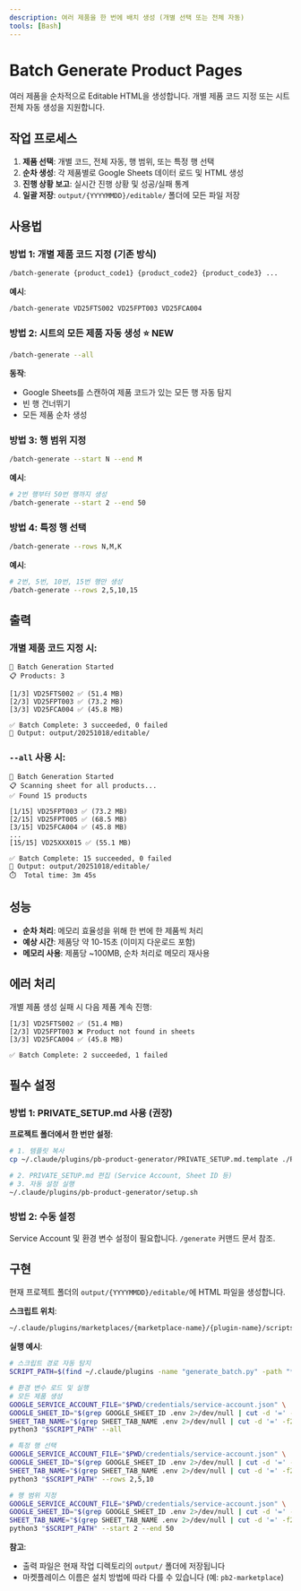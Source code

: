 ```yaml
---
description: 여러 제품을 한 번에 배치 생성 (개별 선택 또는 전체 자동)
tools: [Bash]
---
```


# Batch Generate Product Pages

여러 제품을 순차적으로 Editable HTML을 생성합니다. 개별 제품 코드 지정 또는 시트 전체 자동 생성을 지원합니다.

## 작업 프로세스

1. **제품 선택**: 개별 코드, 전체 자동, 행 범위, 또는 특정 행 선택
2. **순차 생성**: 각 제품별로 Google Sheets 데이터 로드 및 HTML 생성
3. **진행 상황 보고**: 실시간 진행 상황 및 성공/실패 통계
4. **일괄 저장**: `output/{YYYYMMDD}/editable/` 폴더에 모든 파일 저장

## 사용법

### 방법 1: 개별 제품 코드 지정 (기존 방식)

```bash
/batch-generate {product_code1} {product_code2} {product_code3} ...
```

**예시**:
```bash
/batch-generate VD25FTS002 VD25FPT003 VD25FCA004
```

### 방법 2: 시트의 모든 제품 자동 생성 ⭐ NEW

```bash
/batch-generate --all
```

**동작**:
- Google Sheets를 스캔하여 제품 코드가 있는 모든 행 자동 탐지
- 빈 행 건너뛰기
- 모든 제품 순차 생성

### 방법 3: 행 범위 지정

```bash
/batch-generate --start N --end M
```

**예시**:
```bash
# 2번 행부터 50번 행까지 생성
/batch-generate --start 2 --end 50
```

### 방법 4: 특정 행 선택

```bash
/batch-generate --rows N,M,K
```

**예시**:
```bash
# 2번, 5번, 10번, 15번 행만 생성
/batch-generate --rows 2,5,10,15
```

## 출력

### 개별 제품 코드 지정 시:

```
🚀 Batch Generation Started
📋 Products: 3

[1/3] VD25FTS002 ✅ (51.4 MB)
[2/3] VD25FPT003 ✅ (73.2 MB)
[3/3] VD25FCA004 ✅ (45.8 MB)

✅ Batch Complete: 3 succeeded, 0 failed
📁 Output: output/20251018/editable/
```

### `--all` 사용 시:

```
🚀 Batch Generation Started
📋 Scanning sheet for all products...
✅ Found 15 products

[1/15] VD25FPT003 ✅ (73.2 MB)
[2/15] VD25FPT005 ✅ (68.5 MB)
[3/15] VD25FCA004 ✅ (45.8 MB)
...
[15/15] VD25XXX015 ✅ (55.1 MB)

✅ Batch Complete: 15 succeeded, 0 failed
📁 Output: output/20251018/editable/
⏱️  Total time: 3m 45s
```

## 성능

- **순차 처리**: 메모리 효율성을 위해 한 번에 한 제품씩 처리
- **예상 시간**: 제품당 약 10-15초 (이미지 다운로드 포함)
- **메모리 사용**: 제품당 ~100MB, 순차 처리로 메모리 재사용

## 에러 처리

개별 제품 생성 실패 시 다음 제품 계속 진행:

```
[1/3] VD25FTS002 ✅ (51.4 MB)
[2/3] VD25FPT003 ❌ Product not found in sheets
[3/3] VD25FCA004 ✅ (45.8 MB)

✅ Batch Complete: 2 succeeded, 1 failed
```

## 필수 설정

### 방법 1: PRIVATE_SETUP.md 사용 (권장)

**프로젝트 폴더에서 한 번만 설정**:

```bash
# 1. 템플릿 복사
cp ~/.claude/plugins/pb-product-generator/PRIVATE_SETUP.md.template ./PRIVATE_SETUP.md

# 2. PRIVATE_SETUP.md 편집 (Service Account, Sheet ID 등)
# 3. 자동 설정 실행
~/.claude/plugins/pb-product-generator/setup.sh
```

### 방법 2: 수동 설정

Service Account 및 환경 변수 설정이 필요합니다. `/generate` 커맨드 문서 참조.

## 구현

현재 프로젝트 폴더의 `output/{YYYYMMDD}/editable/`에 HTML 파일을 생성합니다.

**스크립트 위치**:
```bash
~/.claude/plugins/marketplaces/{marketplace-name}/{plugin-name}/scripts/generate_batch.py
```

**실행 예시**:
```bash
# 스크립트 경로 자동 탐지
SCRIPT_PATH=$(find ~/.claude/plugins -name "generate_batch.py" -path "*/pb-product-generator*/scripts/*" | head -1)

# 환경 변수 로드 및 실행
# 모든 제품 생성
GOOGLE_SERVICE_ACCOUNT_FILE="$PWD/credentials/service-account.json" \
GOOGLE_SHEET_ID="$(grep GOOGLE_SHEET_ID .env 2>/dev/null | cut -d '=' -f2)" \
SHEET_TAB_NAME="$(grep SHEET_TAB_NAME .env 2>/dev/null | cut -d '=' -f2 || echo 'new_raw')" \
python3 "$SCRIPT_PATH" --all

# 특정 행 선택
GOOGLE_SERVICE_ACCOUNT_FILE="$PWD/credentials/service-account.json" \
GOOGLE_SHEET_ID="$(grep GOOGLE_SHEET_ID .env 2>/dev/null | cut -d '=' -f2)" \
SHEET_TAB_NAME="$(grep SHEET_TAB_NAME .env 2>/dev/null | cut -d '=' -f2 || echo 'new_raw')" \
python3 "$SCRIPT_PATH" --rows 2,5,10

# 행 범위 지정
GOOGLE_SERVICE_ACCOUNT_FILE="$PWD/credentials/service-account.json" \
GOOGLE_SHEET_ID="$(grep GOOGLE_SHEET_ID .env 2>/dev/null | cut -d '=' -f2)" \
SHEET_TAB_NAME="$(grep SHEET_TAB_NAME .env 2>/dev/null | cut -d '=' -f2 || echo 'new_raw')" \
python3 "$SCRIPT_PATH" --start 2 --end 50
```

**참고**:
- 출력 파일은 현재 작업 디렉토리의 `output/` 폴더에 저장됩니다
- 마켓플레이스 이름은 설치 방법에 따라 다를 수 있습니다 (예: `pb2-marketplace`)

